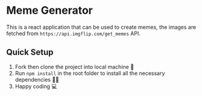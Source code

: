 # Meme Generator
This is a react application that can be used to create memes, the images are fetched from ``https://api.imgflip.com/get_memes`` API.

## Quick Setup
1. Fork then clone the project into local machine 🍴
1. Run `npm install` in the root folder to install all the necessary dependencies 👩‍💻
1. Happy coding 💻
